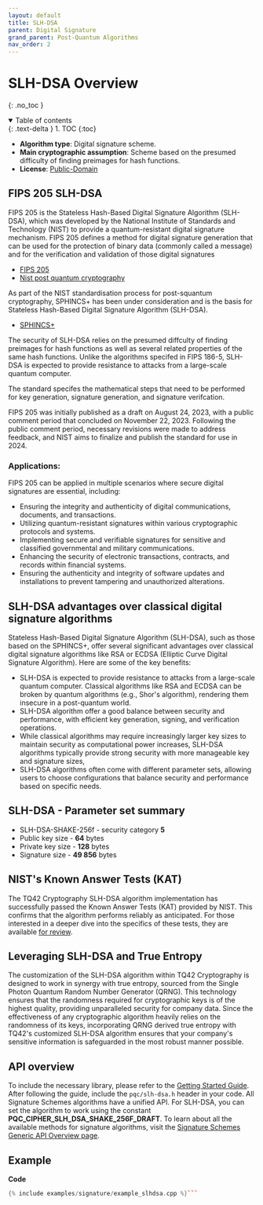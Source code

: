 ```yaml
---
layout: default
title: SLH-DSA
parent: Digital Signature
grand_parent: Post-Quantum Algorithms
nav_order: 2
---
```


# **SLH-DSA Overview**
{: .no_toc }

<details open markdown="block">
  <summary>
    Table of contents
  </summary>
  {: .text-delta }
1. TOC
{:toc}
</details>

- **Algorithm type**: Digital signature scheme.
- **Main cryptographic assumption**:  Scheme based on the presumed difficulty of finding preimages for hash functions.
- **License**: [Public-Domain](https://github.com/terra-quantum-public/tq42-pqc-oss/tree/main/src/slhdsa/LICENSE.txt)


## FIPS 205 SLH-DSA

FIPS 205 is the Stateless Hash-Based Digital Signature Algorithm (SLH-DSA), which was developed by the National Institute of Standards and Technology (NIST) to provide a quantum-resistant digital signature mechanism. FIPS 205 defines a method for digital signature generation that can be used for the protection of binary data (commonly called a message) and for the verification and validation of those digital signatures  
- [FIPS 205](https://csrc.nist.gov/pubs/fips/205/ipd) 
- [Nist post quantum cryptography](https://www.infosecurity-magazine.com/news/nist-post-quantum-cryptography/)

As part of the NIST standardisation process for post-squantum cryptography, SPHINCS+ has been under consideration and is the basis for Stateless Hash-Based Digital Signature Algorithm (SLH-DSA).
- [SPHINCS+](https://sphincs.org/data/sphincs+-paper.pdf) 

The security of SLH-DSA relies on the presumed diffculty of finding preimages for hash functions as well as several related properties of the same hash functions. Unlike the algorithms specifed in FIPS 186-5, SLH-DSA is expected to provide resistance to attacks from a large-scale quantum computer.
    
The standard specifes the mathematical steps that need to be performed for key generation, signature generation, and signature verifcation.

FIPS 205 was initially published as a draft on August 24, 2023, with a public comment period that concluded on November 22, 2023. Following the public comment period, necessary revisions were made to address feedback, and NIST aims to finalize and publish the standard for use in 2024.
    

### Applications:

FIPS 205 can be applied in multiple scenarios where secure digital signatures are essential, including:

-   Ensuring the integrity and authenticity of digital communications, documents, and transactions.
-   Utilizing quantum-resistant signatures within various cryptographic protocols and systems.
-   Implementing secure and verifiable signatures for sensitive and classified governmental and military communications.
-   Enhancing the security of electronic transactions, contracts, and records within financial systems.
-   Ensuring the authenticity and integrity of software updates and installations to prevent tampering and unauthorized alterations.   

## SLH-DSA advantages over classical digital signature algorithms

Stateless Hash-Based Digital Signature Algorithm (SLH-DSA), such as those based on the SPHINCS+, offer several significant advantages over classical digital signature algorithms like RSA or ECDSA (Elliptic Curve Digital Signature Algorithm). Here are some of the key benefits:

- SLH-DSA  is expected to provide resistance to attacks from a large-scale quantum computer. Classical algorithms like RSA and ECDSA can be broken by quantum algorithms (e.g., Shor's algorithm), rendering them insecure in a post-quantum world.
- SLH-DSA algorithm offer a good balance between security and performance, with efficient key generation, signing, and verification operations.
- While classical algorithms may require increasingly larger key sizes to maintain security as computational power increases, SLH-DSA algorithms typically provide strong security with more manageable key and signature sizes,
- SLH-DSA algorithms often come with different parameter sets, allowing users to choose configurations that balance security and performance based on specific needs.


## SLH-DSA - Parameter set summary

- SLH-DSA-SHAKE-256f -  security category **5**
- Public key size - **64** bytes
- Private key size - **128** bytes 
- Signature size - **49 856** bytes

## NIST's Known Answer Tests (KAT)

The TQ42 Cryptography SLH-DSA algorithm implementation has successfully passed the Known Answer Tests (KAT) provided by NIST. This confirms that the algorithm performs reliably as anticipated. For those interested in a deeper dive into the specifics of these tests, they are available [for review](https://github.com/terra-quantum-public/tq42-pqc-oss/tree/main/test/slhdsa).

## Leveraging SLH-DSA and True Entropy

The customization of the SLH-DSA algorithm within TQ42 Cryptography is designed to work in synergy with true entropy, sourced from the Single Photon Quantum Random Number Generator (QRNG). This technology ensures that the randomness required for cryptographic keys is of the highest quality, providing unparalleled security for company data. Since the effectiveness of any cryptographic algorithm heavily relies on the randomness of its keys, incorporating QRNG derived true entropy with TQ42's customized SLH-DSA algorithm ensures that your company's sensitive information is safeguarded in the most robust manner possible.

 
## API overview

To include the necessary library, please refer to the  [Getting Started Guide](../../getting_started.html).
After following the guide, include the `pqc/slh-dsa.h` header in your code.
All Signature Schemes algorithms have a unified API. For SLH-DSA, you can set the algorithm to work using the constant **PQC_CIPHER_SLH_DSA_SHAKE_256F_DRAFT**.
To learn about all the available methods for signature algorithms, visit the [Signature Schemes Generic API Overview page](api.html).


## Example

**Code**
```cpp 
{% include examples/signature/example_slhdsa.cpp %}```
